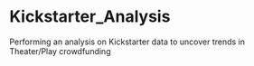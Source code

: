 # Kickstarter_Analysis
Performing an analysis on Kickstarter data to uncover trends in Theater/Play crowdfunding

